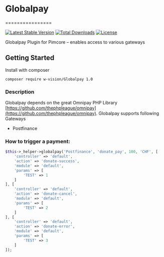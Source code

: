 # Globalpay
================

[![Latest Stable Version](https://poser.pugx.org/coreshop/omnipay/v/stable)](https://packagist.org/packages/coreshop/omnipay)
[![Total Downloads](https://poser.pugx.org/coreshop/omnipay/downloads)](https://packagist.org/packages/coreshop/omnipay)
[![License](https://poser.pugx.org/coreshop/omnipay/license)](https://packagist.org/packages/coreshop/omnipay)

Globalpay Plugin for Pimcore – enables access to various gateways

## Getting Started

Install with composer

```
composer require w-vision/Globalpay 1.0
```

### Description
Globalpay depends on the great Omnipay PHP Library [https://github.com/thephpleague/omnipay](https://github.com/thephpleague/omnipay). Globalpay supports following Gateways

 - Postfinance

### How to trigger a payment:

```php
$this->_helper->globalpay('Postfinance', 'donate_pay', 100, 'CHF', [
    'controller' => 'default',
    'action' => 'donate-success',
    'module' => 'default',
    'params' => [
        'TEST' => 1
    ]
], [
    'controller' => 'default',
    'action' => 'donate-cancel',
    'module' => 'default',
    'params' => [
        'TEST' => 2
    ]
], [
    'controller' => 'default',
    'action' => 'donate-error',
    'module' => 'default',
    'params' => [
        'TEST' => 3
    ]
]);
```